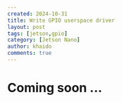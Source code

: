 ```yaml
---
created: 2024-10-31
title: Write GPIO userspace driver
layout: post
tags: [jetson,gpio]
category: [Jetson Nano]
author: khaido
comments: true
---
```


# Coming soon ...